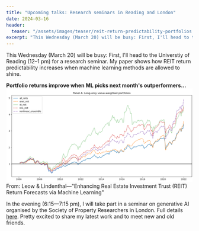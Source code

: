 ```yaml
---
title: "Upcoming talks: Research seminars in Reading and London"
date: 2024-03-16
header:
  teaser: "/assets/images/teaser/reit-return-predictability-portfolios.png"
excerpt: "This Wednesday (March 20) will be busy: First, I'll head to the Universtiy of Reading (12–1 pm) for a research seminar. My paper shows how <a class='external-link' href='https://www.lindenthal.eu/research/#reitpredictability'>REIT return predictability increases when machine learning methods are allowed to shine</a>. In the evening (6:15—7:15 pm), I will take part in a seminar on generative AI organised by the Society of Property Researchers in London. Full details <a class='external-link' href='https://www.sprweb.com/Public/Public/Events/Event_DisplayMain.aspx?EventKey=80b608cd-ac8c-4ab7-a625-5b18f7eb4d56&iSearchResult=true'>here</a>. Pretty excited to share my work and to meet new and old friends."
---
```


This Wednesday (March 20) will be busy: First, I'll head to the Universtiy of Reading (12–1 pm) for a research seminar. My paper shows how REIT return predictability increases when machine learning methods are allowed to shine.

**Portfolio returns improve when ML picks next month's outperformers...**
<img src="/assets/images/teaser/reit-return-predictability-portfolios.png">
From: Leow & Lindenthal—"Enhancing Real Estate Investment Trust (REIT) Return Forecasts via Machine Learning"


In the evening (6:15—7:15 pm), I will take part in a seminar on generative AI organised by the Society of Property Researchers in London. Full details <a href='https://www.sprweb.com/Public/Public/Events/Event_DisplayMain.aspx?EventKey=80b608cd-ac8c-4ab7-a625-5b18f7eb4d56&iSearchResult=true' class="external-link">here</a>. Pretty excited to share my latest work and to meet new and old friends.
